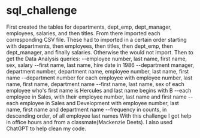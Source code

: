 # sql_challenge
First created the tables for departments, dept_emp, dept_manager, employees, salaries, and then titles. 
From there imported each corresponding CSV file.
    These had to imported in a certain order starting with departments, then employees, then titles, then dept_emp, then dept_manager, and finally salaries. Otherwise the would not import.
Then to get the Data Analysis queries:
    --employee number, last name, first name, sex, salary 
    --first name, last name, hire date in 1986
    --department manager, department number, department name, employee number, last name, first name
    --department number for each employee with employee number, last name, first name, department name
    --first name, last name, sex of each employee who's first name is Hercules and last name begins with B
    --each employee in Sales, with their employee number, last name and first name
    --each employee in Sales and Development with employee number, last name, first name and department name
    --frequency in counts, in descending order, of all employee last names
With this challenge I got help in office hours and from a classmate(Mackenzie Deets).
I also used ChatGPT to help clean my code. 
